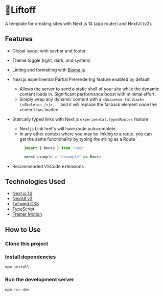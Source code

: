 # 🚀Liftoff

A template for creating sites with Next.js 14 (app router) and NextUI (v2).

## Features

- Global layout with navbar and footer
- Theme toggle (light, dark, and system)
- Linting and formatting with [Biome.js](https://biomejs.dev/)
- Next.js experimental Partial Prerendering feature enabled by default

  - Allows the server to send a static shell of your site while the dynamic content loads in. Significant performance boost with minimal effort.
  - Simply wrap any dynamic content with a `<Suspense fallback={<Skeleton />}>...` and it will replace the fallback element once the content has loaded
- Statically typed links with Next.js `experimental.typedRoutes` feature

  - Next.js Link href's will have route autocomplete
  - In any other context where you may be linking to a route, you can get the same functionality by typing the string as a Route
    ```typescript
      import { Route } from "next"

      const example = "/example" as Route
      ```
- Recommended VSCode extensions

## Technologies Used

- [Next.js 14](https://nextjs.org/docs/getting-started)
- [NextUI v2](https://nextui.org/)
- [Tailwind CSS](https://tailwindcss.com/)
- [TypeScript](https://www.typescriptlang.org/)
- [Framer Motion](https://www.framer.com/motion/)

## How to Use

### Clone this project

### Install dependencies

```bash
npm install
```

### Run the development server

```bash
npm run dev
```
